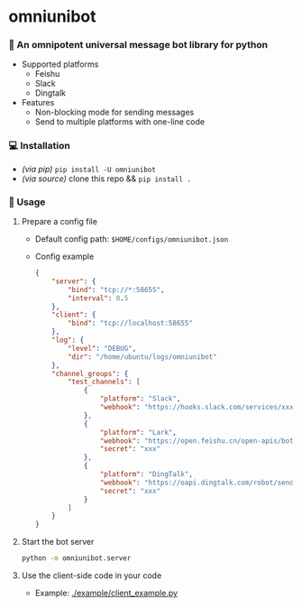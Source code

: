 # omniunibot

<!-- [![Upload Python Package](https://github.com/yttty/omniunibot/actions/workflows/python-publish.yml/badge.svg)](https://github.com/yttty/omniunibot/actions/workflows/python-publish.yml) -->

### 🤖 An omnipotent universal message bot library for python

- Supported platforms
  - Feishu
  - Slack
  - Dingtalk
- Features
  - Non-blocking mode for sending messages
  - Send to multiple platforms with one-line code

### 💻 Installation

- *(via pip)* `pip install -U omniunibot`
- *(via source)* clone this repo && `pip install .`

### 📜 Usage

1. Prepare a config file
    - Default config path: `$HOME/configs/omniunibot.json`
    - Config example

        ```json
        {
            "server": {
                "bind": "tcp://*:58655",
                "interval": 0.5
            },
            "client": {
                "bind": "tcp://localhost:58655"
            },
            "log": {
                "level": "DEBUG",
                "dir": "/home/ubuntu/logs/omniunibot"
            },
            "channel_groups": {
                "test_channels": [
                    {
                        "platform": "Slack",
                        "webhook": "https://hooks.slack.com/services/xxxx/xxxx/xxxx"
                    },
                    {
                        "platform": "Lark",
                        "webhook": "https://open.feishu.cn/open-apis/bot/v2/hook/1a166e72-xxxx-xxxx-xxxx-3ae4f0fb51b7",
                        "secret": "xxx"
                    },
                    {
                        "platform": "DingTalk",
                        "webhook": "https://oapi.dingtalk.com/robot/send?access_token=xxx",
                        "secret": "xxx"
                    }
                ]
            }
        }
        ```

2. Start the bot server

    ```sh
    python -m omniunibot.server
    ```

3. Use the client-side code in your code
    - Example: [./example/client_example.py](./example/client_example.py)
